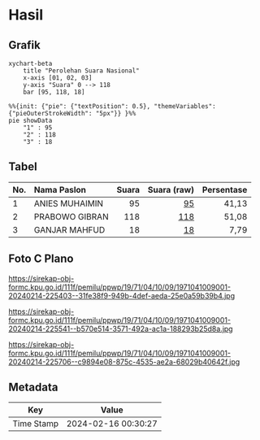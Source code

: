 # Hasil

## Grafik

```mermaid
xychart-beta
    title "Perolehan Suara Nasional"
    x-axis [01, 02, 03]
    y-axis "Suara" 0 --> 118
    bar [95, 118, 18]
```

```mermaid
%%{init: {"pie": {"textPosition": 0.5}, "themeVariables": {"pieOuterStrokeWidth": "5px"}} }%%
pie showData
    "1" : 95
    "2" : 118
    "3" : 18
```

## Tabel

| No. | Nama Paslon    | Suara | Suara (raw) | Persentase |
|:--- |:-------------- | -----:| -----------:| ----------:|
| 1   | ANIES MUHAIMIN | 95    | [95][p-1]   | 41,13      |
| 2   | PRABOWO GIBRAN | 118   | [118][p-2]  | 51,08      |
| 3   | GANJAR MAHFUD  | 18    | [18][p-3]   | 7,79       |


[p-1]: https://github.com/gigit-pemilu/pemilu-2024/blob/main/pilpres/hitung-suara/sub/19-kepulauan-bangka-belitung/sub/71-kota-pangkal-pinang/sub/04-rangkui/sub/1009-keramat/sub/001-tps/sub/paslon-1.txt
[p-2]: https://github.com/gigit-pemilu/pemilu-2024/blob/main/pilpres/hitung-suara/sub/19-kepulauan-bangka-belitung/sub/71-kota-pangkal-pinang/sub/04-rangkui/sub/1009-keramat/sub/001-tps/sub/paslon-2.txt
[p-3]: https://github.com/gigit-pemilu/pemilu-2024/blob/main/pilpres/hitung-suara/sub/19-kepulauan-bangka-belitung/sub/71-kota-pangkal-pinang/sub/04-rangkui/sub/1009-keramat/sub/001-tps/sub/paslon-3.txt

## Foto C Plano

https://sirekap-obj-formc.kpu.go.id/111f/pemilu/ppwp/19/71/04/10/09/1971041009001-20240214-225403--31fe38f9-949b-4def-aeda-25e0a59b39b4.jpg

https://sirekap-obj-formc.kpu.go.id/111f/pemilu/ppwp/19/71/04/10/09/1971041009001-20240214-225541--b570e514-3571-492a-ac1a-188293b25d8a.jpg

https://sirekap-obj-formc.kpu.go.id/111f/pemilu/ppwp/19/71/04/10/09/1971041009001-20240214-225706--c9894e08-875c-4535-ae2a-68029b40642f.jpg


## Metadata

| Key        | Value               |
| ---------- | ------------------- |
| Time Stamp | 2024-02-16 00:30:27 |



